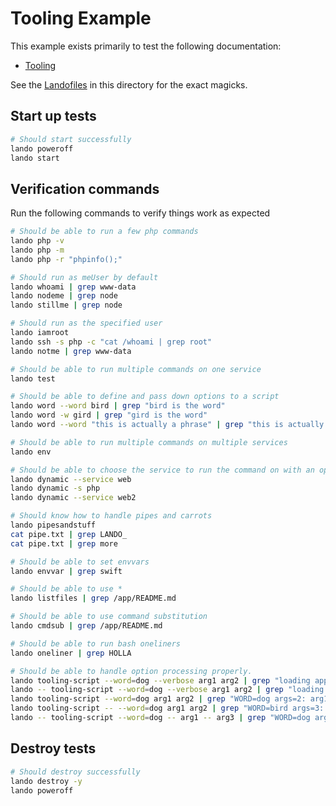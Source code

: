 Tooling Example
===============

This example exists primarily to test the following documentation:

* [Tooling](http://docs.devwithlando.io/config/tooling.html)

See the [Landofiles](http://docs.devwithlando.io/config/lando.html) in this directory for the exact magicks.

Start up tests
--------------

```bash
# Should start successfully
lando poweroff
lando start
```

Verification commands
---------------------

Run the following commands to verify things work as expected

```bash
# Should be able to run a few php commands
lando php -v
lando php -m
lando php -r "phpinfo();"

# Should run as meUser by default
lando whoami | grep www-data
lando nodeme | grep node
lando stillme | grep node

# Should run as the specified user
lando iamroot
lando ssh -s php -c "cat /whoami | grep root"
lando notme | grep www-data

# Should be able to run multiple commands on one service
lando test

# Should be able to define and pass down options to a script
lando word --word bird | grep "bird is the word"
lando word -w gird | grep "gird is the word"
lando word --word "this is actually a phrase" | grep "this is actually a phrase"

# Should be able to run multiple commands on multiple services
lando env

# Should be able to choose the service to run the command on with an option
lando dynamic --service web
lando dynamic -s php
lando dynamic --service web2

# Should know how to handle pipes and carrots
lando pipesandstuff
cat pipe.txt | grep LANDO_
cat pipe.txt | grep more

# Should be able to set envvars
lando envvar | grep swift

# Should be able to use *
lando listfiles | grep /app/README.md

# Should be able to use command substitution
lando cmdsub | grep /app/README.md

# Should be able to run bash oneliners
lando oneliner | grep HOLLA

# Should be able to handle option processing properly.
lando tooling-script --word=dog --verbose arg1 arg2 | grep "loading app lando-tooling"
lando -- tooling-script --word=dog --verbose arg1 arg2 | grep "loading app lando-tooling" || echo $? | grep 1
lando tooling-script --word=dog arg1 arg2 | grep "WORD=dog args=2: arg1 arg2"
lando tooling-script -- --word=dog arg1 arg2 | grep "WORD=bird args=3: --word=dog arg1 arg2"
lando -- tooling-script --word=dog -- arg1 -- arg3 | grep "WORD=dog args=3: arg1 -- arg3"
```

Destroy tests
-------------

```bash
# Should destroy successfully
lando destroy -y
lando poweroff
```
